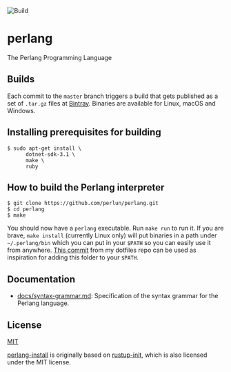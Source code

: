 ![Build](https://github.com/perlun/perlang/workflows/.NET%20Core/badge.svg)

# perlang

The Perlang Programming Language

## Builds

Each commit to the `master` branch triggers a build that gets published as a set of `.tar.gz` files at [Bintray](https://bintray.com/perlang/builds/perlang/build#files). Binaries are available for Linux, macOS and Windows.

## Installing prerequisites for building

```shell
$ sudo apt-get install \
      dotnet-sdk-3.1 \
      make \
      ruby
```

## How to build the Perlang interpreter

```shell
$ git clone https://github.com/perlun/perlang.git
$ cd perlang
$ make
```

You should now have a `perlang` executable. Run `make run` to run it. If you are brave, `make install` (currently Linux only) will put binaries in a path under `~/.perlang/bin` which you can put in your `$PATH` so you can easily use it from anywhere. [This commit](https://github.com/perlun/dotfiles/commit/c168c50afac0f8e7e099e3843e1228d8a3ae75d0) from my dotfiles repo can be used as inspiration for adding this folder to your `$PATH`.

## Documentation

- [docs/syntax-grammar.md](docs/syntax-grammar.md): Specification of the syntax grammar for the Perlang language.

## License

[MIT](LICENSE)

[perlang-install](scripts/perlang-install) is originally based on [rustup-init](https://github.com/rust-lang/rustup/blob/master/rustup-init.sh), which is also licensed under the MIT license.
